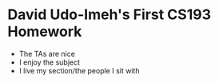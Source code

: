# David Udo-Imeh's First CS193 Homework
- The TAs are nice
- I enjoy the subject
- I live my section/the people I sit with
